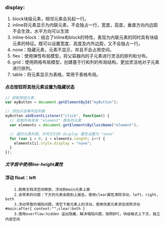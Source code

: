 ### display:
1. block块级元素，相邻元素会另起一行。
2. inline将元素显示为内联元素，不会独占一行，宽度，高度，垂直方向内边距不会生效，水平方向可以生效
3. inline-block：结合了inline和block的特性，表现为内联元素的同时具有块级元素的特征。既可以设置宽度、高度及内外边距，又不会独占一行。
4. none：隐藏元素，元素不显示，并且不会占用空间。
5. flex：使用弹性布局模型，将父容器内的子元素进行灵活的排列和分布。
6. grid：使用网格布局模型，创建基于行和列的布局结构，更加灵活地对子元素进行排列。
7. table：将元素显示为表格，常用于表格布局。

#### 点击按钮将其他元素设置为隐藏状态
```js
// 获取按钮元素
var myButton = document.getElementById("myButton");

// 添加点击事件监听器
myButton.addEventListener("click", function() {
  // 获取所有具有 "element" 类名的元素
  var elements = document.getElementsByClassName("element");

  // 遍历元素列表，并将它们的 display 属性设置为 "none"
  for (var i = 0; i < elements.length; i++) {
    elements[i].style.display = "none";
  }
});
```

##### 文字居中使用line-height属性

#### 浮动 float：left
        1.脱离文档流空间释放，浮动到main元素上面
        2.会带来的问题：下方的元素会跑到上面去，使用clear属性清除浮动，left，right，both
        3.浮动导致的塌陷问题，清空下面元素上的浮动，使用伪类元素添加消除浮动#main:after{ context:"";clear:both }
        3.使用overflow:hidden 溢出隐藏，解决塌陷问题，按照BFC，块级格式上下文，独立内容空间
